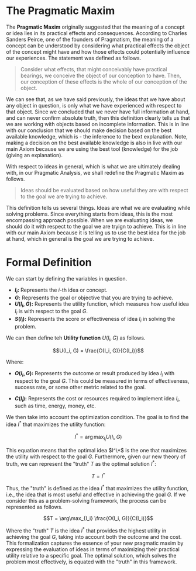 # The Pragmatic Maxim

The **Pragmatic Maxim** originally suggested that the meaning of a concept or idea lies in its practical effects and consequences. According to Charles Sanders Peirce, one of the founders of Pragmatism, the meaning of a concept can be understood by considering what practical effects the object of the concept might have and how those effects could potentially influence our experiences. The statement was defined as follows.

> Consider what effects, that might conceivably have practical bearings, we conceive the object of our conception to have. Then, our conception of these effects is the whole of our conception of the object. 

We can see that, as we have said previously, the ideas that we have about any object in question, is only what we have experienced with respect to that object. Since we concluded that we never have full information at hand, and can never confirm absolute truth, then this definition clearly tells us that we are working with objects based on incomplete information. This is in line with our conclusion that we should make decision based on the best available knowledge, which is - the inference to the bext explanation. Note, making a decision on the best available knowledge is also in live with our main Axiom because we are using the best tool (knowledge) for the job (giving an explanation).

With respect to ideas in general, which is what we are ultimately dealing with, in our Pragmatic Analysis, we shall redefine the Pragmatic Maxim as follows.

> Ideas should be evaluated based on how useful they are with respect to the goal we are trying to achieve.

This definition tells us several things. Ideas are what we are evaluating while solving problems. Since everything starts from ideas, this is the most encompassing approach possible. When we are evaluating ideas, we should do it with respect to the goal we are tryign to achieve. This is in line with our main Axiom because it is telling us to use the best idea for the job at hand, which in general is the goal we are trying to achieve.

# Formal Definition

We can start by defining the variables in question.

- **$I_i$:** Represents the $i$-th idea or concept.
- **$G$:** Represents the goal or objective that you are trying to achieve.
- **$U(I_i, G)$:** Represents the utility function, which measures how useful idea $I_i$ is with respect to the goal $G$.
- **$S(I_i)$:** Represents the score or effectiveness of idea $I_i$ in solving the problem.

We can then define teh **Utility function** $U(I_i, G)$ as follows.

```math
U(I_i, G) = \frac{O(I_i, G)}{C(I_i)}
```

Where:

- **$O(I_i, G)$:** Represents the outcome or result produced by idea $I_i$ with respect to the goal $G$. This could be measured in terms of effectiveness, success rate, or some other metric related to the goal.

- **$C(I_i)$:** Represents the cost or resources required to implement idea $I_i$, such as time, energy, money, etc.
 
We then take into account the optimization condition. The goal is to find the idea $I^*$ that maximizes the utility function:

```math
I^* = \arg\max_{I_i} U(I_i, G)
```

This equation means that the optimal idea $I^\*$ is the one that maximizes the utility with respect to the goal $G$. Furthermore, given our new theory of truth, we can represent the "truth" $T$ as the optimal solution $I^*$:

```math
T = I^*
```

Thus, the "truth" is defined as the idea $I^*$ that maximizes the utility function, i.e., the idea that is most useful and effective in achieving the goal $G$. If we consider this as a problem-solving framework, the process can be represented as follows.

```math
T = \arg\max_{I_i} \frac{O(I_i, G)}{C(I_i)}
```

Where the "truth" $T$ is the idea $I^*$ that provides the highest utility in achieving the goal $G$, taking into account both the outcome and the cost. This formalization captures the essence of your new pragmatic maxim by expressing the evaluation of ideas in terms of maximizing their practical utility relative to a specific goal. The optimal solution, which solves the problem most effectively, is equated with the "truth" in this framework.
 
